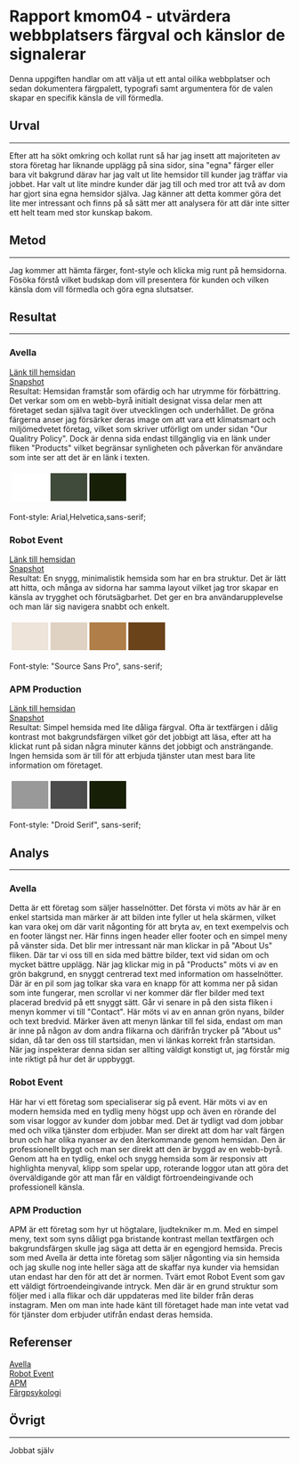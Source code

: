 # Rapport kmom04 - utvärdera webbplatsers färgval och känslor de signalerar

Denna uppgiften handlar om att välja ut ett antal oilika webbplatser och sedan dokumentera färgpalett, typografi samt argumentera för de valen skapar en specifik känsla de vill förmedla. 

## Urval
-----------------------

Efter att ha sökt omkring och kollat runt så har jag insett att majoriteten av stora företag har liknande upplägg på sina sidor, sina "egna" färger eller bara vit bakgrund därav har jag valt ut lite hemsidor till kunder jag träffar via jobbet. 
Har valt ut lite mindre kunder där jag till och med tror att två av dom har gjort sina egna hemsidor själva. Jag känner att detta kommer göra det lite mer intressant och finns på så sätt mer att analysera för att där inte sitter ett helt team med stor kunskap bakom.

## Metod
-----------------------

Jag kommer att hämta färger, font-style och klicka mig runt på hemsidorna. Fösöka förstå vilket budskap dom vill presentera för kunden och vilken känsla dom vill förmedla och göra egna slutsatser.

## Resultat
-----------------------
### Avella

[Länk till hemsidan](https://www.avella.se/) <br>
[Snapshot](https://imgur.com/a/I9HKnoJ) <br>
Resultat: Hemsidan framstår som ofärdig och har utrymme för förbättring. Det verkar som om en webb-byrå initialt designat vissa delar men att företaget sedan själva tagit över utvecklingen och underhållet. De gröna färgerna anser jag försärker deras image om att vara ett klimatsmart och miljömedvetet företag, vilket som skriver utförligt om under sidan "Our Qualitry Policy". Dock är denna sida endast tillgänglig via en länk under fliken "Products" vilket begränsar synligheten och påverkan för användare som inte ser att det är en länk i texten. 
<table style="border-spacing: 4px; border-collapse: separate">
<tr>
<td style="height: 50px; width: 50px; background-color: #fff">
<td style="height: 50px; width: 50px; background-color: #414B3B">
<td style="height: 50px; width: 50px; background-color: #171F06">
</tr>
</table>
Font-style: Arial,Helvetica,sans-serif;

### Robot Event
[Länk till hemsidan](https://www.robotevent.se/) <br>
[Snapshot](https://imgur.com/Rg7g2Gt) <br>
Resultat: En snygg, minimalistik hemsida som har en bra struktur. Det är lätt att hitta, och många av sidorna har samma layout vilket jag tror skapar en känsla av trygghet och förutsägbarhet. Det ger en bra användarupplevelse och man lär sig navigera snabbt och enkelt. 
<table style="border-spacing: 4px; border-collapse: separate">
<tr>
<td style="height: 50px; width: 50px; background-color: #EEE4DA">
<td style="height: 50px; width: 50px; background-color: #E0D2C2">
<td style="height: 50px; width: 50px; background-color: #B07E48">
<td style="height: 50px; width: 50px; background-color: #6A431B">
</tr>
</table>
Font-style: "Source Sans Pro", sans-serif;

### APM Production
[Länk till hemsidan](https://apmproduction.se/) <br>
[Snapshot](https://imgur.com/LoJXHmi) <br>
Resultat: Simpel hemsida med lite dåliga färgval. Ofta är textfärgen i dålig kontrast mot bakgrundsfärgen vilket gör det jobbigt att läsa, efter att ha klickat runt på sidan några minuter känns det jobbigt och ansträngande. Ingen hemsida som är till för att erbjuda tjänster utan mest bara lite information om företaget. 
<table style="border-spacing: 4px; border-collapse: separate">
<tr>
<td style="height: 50px; width: 50px; background-color: #999999">
<td style="height: 50px; width: 50px; background-color: #4C4C4C">
<td style="height: 50px; width: 50px; background-color: #171F06">
</tr>
</table>
Font-style: "Droid Serif", sans-serif;

## Analys
-----------------------

### Avella
Detta är ett företag som säljer hasselnötter. Det första vi möts av här är en enkel startsida man märker är att bilden inte fyller ut hela skärmen, vilket kan vara okej om där varit någonting för att bryta av, en text exempelvis och en footer längst ner. Här finns ingen header eller footer och en simpel meny på vänster sida. Det blir mer intressant när man klickar in på "About Us" fliken. Där tar vi oss till en sida med bättre bilder, text vid sidan om och mycket bättre upplägg. När jag klickar mig in på "Products" möts vi av en grön bakgrund, en snyggt centrerad text med information om hasselnötter. Där är en pil som jag tolkar ska vara en knapp för att komma ner på sidan som inte fungerar, men scrollar vi ner kommer där fler bilder med text placerad bredvid på ett snyggt sätt. Går vi senare in på den sista fliken i menyn kommer vi till "Contact". Här möts vi av en annan grön nyans, bilder och text bredvid. Märker även att menyn länkar till fel sida, endast om man är inne på någon av dom andra flikarna och därifrån trycker på "About us" sidan, då tar den oss till startsidan, men vi länkas korrekt från startsidan. När jag inspekterar denna sidan ser allting väldigt konstigt ut, jag förstår mig inte riktigt på hur det är uppbyggt. 

### Robot Event
Här har vi ett företag som specialiserar sig på event. Här möts vi av en modern hemsida med en tydlig meny högst upp och även en rörande del som visar loggor av kunder dom jobbar med. Det är tydligt vad dom jobbar med och vilka tjänster dom erbjuder. Man ser direkt att dom har valt färgen brun och har olika nyanser av den återkommande genom hemsidan. Den är professionellt byggt och man ser direkt att den är byggd av en webb-byrå. Genom att ha en tydlig, enkel och snygg hemsida som är responsiv att highlighta menyval, klipp som spelar upp, roterande loggor utan att göra det överväldigande gör att man får en väldigt förtroendeingivande och professionell känsla. 

### APM Production
APM är ett företag som hyr ut högtalare, ljudtekniker m.m. Med en simpel meny, text som syns dåligt pga bristande kontrast mellan textfärgen och bakgrundsfärgen skulle jag säga att detta är en egengjord hemsida. Precis som med Avella är detta inte företag som säljer någonting via sin hemsida och jag skulle nog inte heller säga att de skaffar nya kunder via hemsidan utan endast har den för att det är normen. Tvärt emot Robot Event som gav ett väldigt förtroendeingivande intryck. Men där är en grund struktur som följer med i alla flikar och där uppdateras med lite bilder från deras instagram. Men om man inte hade känt till företaget hade man inte vetat vad för tjänster dom erbjuder utifrån endast deras hemsida. 

## Referenser
[Avella](https://www.avella.se/) <br>
[Robot Event](https://www.robotevent.se/) <br>
[APM](https://apmproduction.se/) <br>
[Färgpsykologi](https://glorydays.se/fargpsykologi-marknadsforing/) <br>

## Övrigt
-----------------------

Jobbat själv
